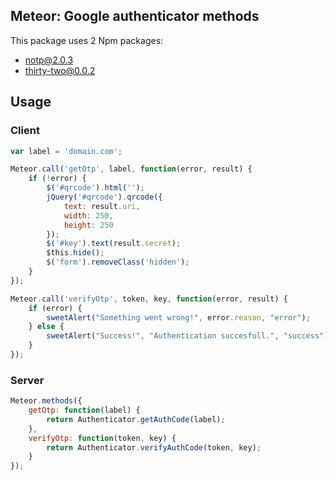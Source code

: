 ## Meteor: Google authenticator methods

This package uses 2 Npm packages:
- notp@2.0.3
- thirty-two@0.0.2

## Usage

### Client
```javascript
var label = 'domain.com';

Meteor.call('getOtp', label, function(error, result) {
    if (!error) {
        $('#qrcode').html('');
        jQuery('#qrcode').qrcode({
            text: result.uri,
            width: 250,
            height: 250
        });
        $('#key').text(result.secret);
        $this.hide();
        $('form').removeClass('hidden');
    }
});

Meteor.call('verifyOtp', token, key, function(error, result) {
    if (error) {
        sweetAlert("Something went wrong!", error.reason, "error");
    } else {
        sweetAlert("Success!", "Authentication succesfull.", "success");
    }
});
```

### Server
```javascript
Meteor.methods({
    getOtp: function(label) {
        return Authenticator.getAuthCode(label);
    },
    verifyOtp: function(token, key) {
        return Authenticator.verifyAuthCode(token, key);
    }
});
```